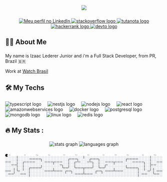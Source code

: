 <div align="center">
  <img height="180" src="https://media.giphy.com/media/M9gbBd9nbDrOTu1Mqx/giphy.gif"  />
</div>

###

<div align="center">
  <a href="https://www.linkedin.com/in/izaacledererjr" target="_blank" rel="noopener noreferrer">
    <img src="https://img.shields.io/static/v1?message=LinkedIn&logo=linkedin&label=&color=0077B5&logoColor=white&labelColor=&style=for-the-badge" height="27" alt="Meu perfil no LinkedIn" />
  </a>
  <a href="https://stackoverflow.com/users/30561593/izaac-lederer-junior" target="_blank" rel="noopener noreferrer">
    <img src="https://img.shields.io/static/v1?message=Stackoverflow&logo=stackoverflow&label=&color=FE7A16&logoColor=white&labelColor=&style=for-the-badge" height="27" alt="stackoverflow logo"  />
  </a>
  <a href="https://tutanota.com" target="_blank" rel="noopener noreferrer">
    <img src="https://img.shields.io/static/v1?message=Tutanota&logo=tutanota&label=&color=840010&logoColor=white&labelColor=&style=for-the-badge" height="27" alt="tutanota logo"  />
  </a>
  <a href="https://www.hackerrank.com/profile/brizaac" target="_blank" rel="noopener noreferrer">
    <img src="https://img.shields.io/static/v1?message=HackerRank&logo=hackerrank&label=&color=2EC866&logoColor=white&labelColor=&style=for-the-badge" height="27" alt="hackerrank logo"  />
  </a>
  <a href="https://dev.to/izaacledererjunior" target="_blank" rel="noopener noreferrer">
    <img src="https://img.shields.io/static/v1?message=dev.to&logo=dev.to&label=&color=0A0A0A&logoColor=white&labelColor=&style=for-the-badge" height="25" alt="devto logo"  />
  </a>
</div>

###

<h2 align="left">👩‍💻  About Me</h2>

###

<p align="left">My name is Izaac Lederer Junior and i'm a Full Stack Developer, from PR, Brazil 🇧🇷<br><p>Work at <a href="https://descubra.watch.tv.br/" target="_blank" rel="noopener noreferrer">Watch Brasil</a></p>

###

<h2 align="left">🛠 My Techs</h2>

###

<div align="left">
  <img src="https://cdn.jsdelivr.net/gh/devicons/devicon/icons/typescript/typescript-original.svg" height="40" alt="typescript logo"  />
  <img width="12" />
  <img src="https://cdn.jsdelivr.net/gh/devicons/devicon/icons/nestjs/nestjs-original.svg" height="40" alt="nestjs logo"  />
  <img width="12" />
  <img src="https://cdn.jsdelivr.net/gh/devicons/devicon/icons/nodejs/nodejs-original.svg" height="40" alt="nodejs logo"  />
  <img width="12" />
  <img src="https://cdn.jsdelivr.net/gh/devicons/devicon/icons/react/react-original.svg" height="40" alt="react logo"  />
  <img width="12" />
  <img src="https://cdn.jsdelivr.net/gh/devicons/devicon/icons/amazonwebservices/amazonwebservices-line-wordmark.svg" height="40" alt="amazonwebservices logo"  />
  <img width="12" />
  <img src="https://cdn.jsdelivr.net/gh/devicons/devicon/icons/docker/docker-plain-wordmark.svg" height="40" alt="docker logo"  />
  <img width="12" />
  <img src="https://cdn.jsdelivr.net/gh/devicons/devicon/icons/postgresql/postgresql-original.svg" height="40" alt="postgresql logo"  />
  <img width="12" />
  <img src="https://cdn.jsdelivr.net/gh/devicons/devicon/icons/mongodb/mongodb-original.svg" height="40" alt="mongodb logo"  />
  <img width="12" />
  <img src="https://cdn.jsdelivr.net/gh/devicons/devicon/icons/linux/linux-original.svg" height="40" alt="linux logo"  />
  <img width="12" />
  <img src="https://cdn.jsdelivr.net/gh/devicons/devicon/icons/redis/redis-original.svg" height="40" alt="redis logo"  />
</div>

###

<h2 align="left">🔥   My Stats :</h3>

###

<div align="center">
  <img src="https://github-readme-stats.vercel.app/api?username=izaacledererjunior&hide_title=false&hide_rank=true&show_icons=true&include_all_commits=true&count_private=true&disable_animations=false&theme=dracula&locale=en&hide_border=true&order=1" height="190" alt="stats graph"  />
  <img src="https://github-readme-stats.vercel.app/api/top-langs?username=izaacledererjunior&locale=en&hide_title=false&layout=compact&card_width=320&langs_count=5&theme=dracula&hide_border=true&order=2" height="190" alt="languages graph"  />
</div>

###

<picture>
  <source media="(prefers-color-scheme: dark)" srcset="https://raw.githubusercontent.com/izaacledererjunior/izaacledererjunior/output/pacman-contribution-graph-dark.svg">
  <source media="(prefers-color-scheme: light)" srcset="https://raw.githubusercontent.com/izaacledererjunior/izaacledererjunior/output/pacman-contribution-graph.svg">
  <img alt="pacman contribution graph" src="https://raw.githubusercontent.com/izaacledererjunior/izaacledererjunior/output/pacman-contribution-graph.svg">
</picture>

###
